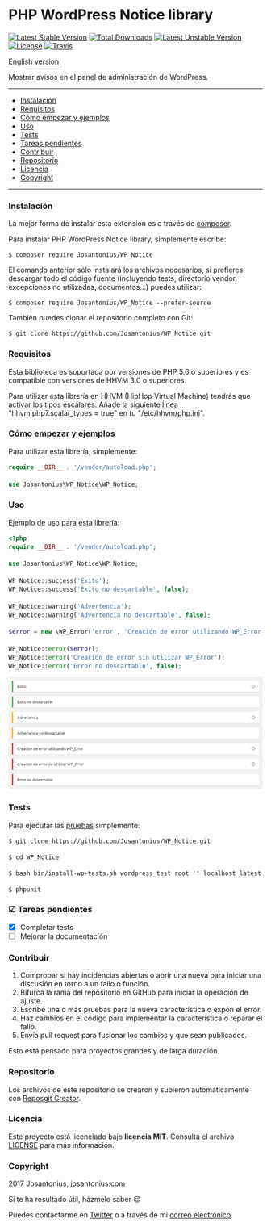 # PHP WordPress Notice library

[![Latest Stable Version](https://poser.pugx.org/josantonius/wp_notice/v/stable)](https://packagist.org/packages/josantonius/wp_notice) [![Total Downloads](https://poser.pugx.org/josantonius/wp_notice/downloads)](https://packagist.org/packages/josantonius/wp_notice) [![Latest Unstable Version](https://poser.pugx.org/josantonius/wp_notice/v/unstable)](https://packagist.org/packages/josantonius/wp_notice) [![License](https://poser.pugx.org/josantonius/wp_notice/license)](https://packagist.org/packages/josantonius/wp_notice) [![Travis](https://travis-ci.org/Josantonius/WP_Notice.svg)](https://travis-ci.org/Josantonius/WP_Notice)

[English version](README.md)

Mostrar avisos en el panel de administración de WordPress.

---

- [Instalación](#instalación)
- [Requisitos](#requisitos)
- [Cómo empezar y ejemplos](#cómo-empezar-y-ejemplos)
- [Uso](#uso)
- [Tests](#tests)
- [Tareas pendientes](#-tareas-pendientes)
- [Contribuir](#contribuir)
- [Repositorio](#repositorio)
- [Licencia](#licencia)
- [Copyright](#copyright)

---

### Instalación 

La mejor forma de instalar esta extensión es a través de [composer](http://getcomposer.org/download/).

Para instalar PHP WordPress Notice library, simplemente escribe:

    $ composer require Josantonius/WP_Notice

El comando anterior sólo instalará los archivos necesarios, si prefieres descargar todo el código fuente (incluyendo tests, directorio vendor, excepciones no utilizadas, documentos...) puedes utilizar:

    $ composer require Josantonius/WP_Notice --prefer-source

También puedes clonar el repositorio completo con Git:

	$ git clone https://github.com/Josantonius/WP_Notice.git
	
### Requisitos

Esta biblioteca es soportada por versiones de PHP 5.6 o superiores y es compatible con versiones de HHVM 3.0 o superiores.

Para utilizar esta librería en HHVM (HipHop Virtual Machine) tendrás que activar los tipos escalares. Añade la siguiente ĺínea "hhvm.php7.scalar_types = true" en tu "/etc/hhvm/php.ini".

### Cómo empezar y ejemplos

Para utilizar esta librería, simplemente:

```php
require __DIR__ . '/vendor/autoload.php';

use Josantonius\WP_Notice\WP_Notice;
```

### Uso

Ejemplo de uso para esta librería:

```php
<?php
require __DIR__ . '/vendor/autoload.php';

use Josantonius\WP_Notice\WP_Notice;

WP_Notice::success('Éxito');
WP_Notice::success('Éxito no descartable', false);

WP_Notice::warning('Advertencia');
WP_Notice::warning('Advertencia no descartable', false);

$error = new \WP_Error('error', 'Creación de error utilizando WP_Error');

WP_Notice::error($error);
WP_Notice::error('Creación de error sin utilizar WP_Error');
WP_Notice::error('Error no descartable', false);
```

![image](resources/images/notices-en-espanol.png)

### Tests 

Para ejecutar las [pruebas](tests/Asset/Test) simplemente:

    $ git clone https://github.com/Josantonius/WP_Notice.git
    
    $ cd WP_Notice

    $ bash bin/install-wp-tests.sh wordpress_test root '' localhost latest

    $ phpunit

### ☑ Tareas pendientes

- [x] Completar tests
- [ ] Mejorar la documentación

### Contribuir

1. Comprobar si hay incidencias abiertas o abrir una nueva para iniciar una discusión en torno a un fallo o función.
1. Bifurca la rama del repositorio en GitHub para iniciar la operación de ajuste.
1. Escribe una o más pruebas para la nueva característica o expón el error.
1. Haz cambios en el código para implementar la característica o reparar el fallo.
1. Envía pull request para fusionar los cambios y que sean publicados.

Esto está pensado para proyectos grandes y de larga duración.

### Repositorio

Los archivos de este repositorio se crearon y subieron automáticamente con [Reposgit Creator](https://github.com/Josantonius/BASH-Reposgit).

### Licencia

Este proyecto está licenciado bajo **licencia MIT**. Consulta el archivo [LICENSE](LICENSE) para más información.

### Copyright

2017 Josantonius, [josantonius.com](https://josantonius.com/)

Si te ha resultado útil, házmelo saber :wink:

Puedes contactarme en [Twitter](https://twitter.com/Josantonius) o a través de mi [correo electrónico](mailto:hello@josantonius.com).